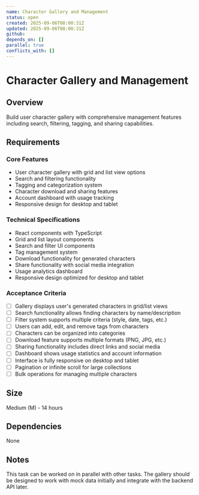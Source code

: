 ```yaml
---
name: Character Gallery and Management
status: open
created: 2025-09-06T08:00:31Z
updated: 2025-09-06T08:00:31Z
github: 
depends_on: []
parallel: true
conflicts_with: []
---
```


# Character Gallery and Management

## Overview
Build user character gallery with comprehensive management features including search, filtering, tagging, and sharing capabilities.

## Requirements

### Core Features
- User character gallery with grid and list view options
- Search and filtering functionality
- Tagging and categorization system
- Character download and sharing features
- Account dashboard with usage tracking
- Responsive design for desktop and tablet

### Technical Specifications
- React components with TypeScript
- Grid and list layout components
- Search and filter UI components
- Tag management system
- Download functionality for generated characters
- Share functionality with social media integration
- Usage analytics dashboard
- Responsive design optimized for desktop and tablet

### Acceptance Criteria
- [ ] Gallery displays user's generated characters in grid/list views
- [ ] Search functionality allows finding characters by name/description
- [ ] Filter system supports multiple criteria (style, date, tags, etc.)
- [ ] Users can add, edit, and remove tags from characters
- [ ] Characters can be organized into categories
- [ ] Download feature supports multiple formats (PNG, JPG, etc.)
- [ ] Sharing functionality includes direct links and social media
- [ ] Dashboard shows usage statistics and account information
- [ ] Interface is fully responsive on desktop and tablet
- [ ] Pagination or infinite scroll for large collections
- [ ] Bulk operations for managing multiple characters

## Size
Medium (M) - 14 hours

## Dependencies
None

## Notes
This task can be worked on in parallel with other tasks. The gallery should be designed to work with mock data initially and integrate with the backend API later.